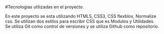 #Tecnologias utilizadas en el proyecto.

En este proyecto se  esta utilizando HTML5, CSS3, CSS flexblox, Normalize css. Se utilizan dos estilos para escribir CSS que es Modulos y Utilidades.
Se utiliza Git como control de versiones y se utiliza Github como repositorio.